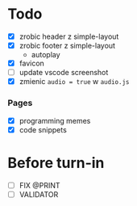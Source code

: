 # Todo

- [x] zrobic header z simple-layout
- [x] zrobic footer z simple-layout
  - autoplay
- [x] favicon
- [ ] update vscode screenshot
- [x] zmienic `audio = true` w `audio.js`

### Pages

- [x] programming memes
- [x] code snippets

# Before turn-in

- [ ] FIX @PRINT
- [ ] VALIDATOR
